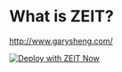 # What is ZEIT?
http://www.garysheng.com/

[![Deploy with ZEIT Now](https://zeit.co/button)](https://zeit.co/import/project?template=https://github.com/gatsbyjs/gatsby-starter-hello-world)
